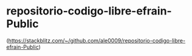 # repositorio-codigo-libre-efrain-Public

(https://stackblitz.com/~/github.com/ale0009/repositorio-codigo-libre-efrain-Public)
